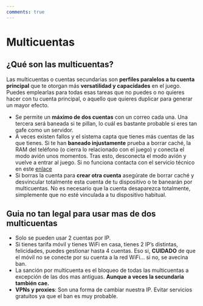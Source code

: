 ```yaml
---
comments: true
---
```


# Multicuentas

## ¿Qué son las multicuentas?

Las multicuentas o cuentas secundarias son **perfiles paralelos a tu cuenta principal** que te otorgan más **versatilidad y capacidades** en el juego. Puedes emplearlas para todas esas tareas que no puedes o no quieres hacer con tu cuenta principal, o aquello que quieres duplicar para generar un mayor efecto.

- Se permite un **máximo de dos cuentas** con un correo cada una. Una tercera será baneada si te pillan, lo cuál es bastante probable si eres tan gafe como un servidor.
- A veces existen fallos y el sistema capta que tienes más cuentas de las que tienes. Si te han **baneado injustamente** prueba a borrar caché, la RAM del teléfono (o cierra lo relacionado con el juego) y conecta el modo avión unos momentos. Tras esto, desconecta el modo avión y vuelve a entrar al juego. Si no funciona contacta con el servicio técnico en este [enlace](https://support.rivalregions.com/)
- Si borras la cuenta para **crear otra cuenta** asegúrate de borrar caché y desvincular totalmente esta cuenta de tu dispositivo o te banearán por multicuentas. No es necesario que la cuenta desaparezca totalmente, simplemente que no esté vinculada a tu dispositivo habitual.

## Guia no tan legal para usar mas de dos multicuentas

- Solo se pueden usar 2 cuentas por IP.
- Si tienes tarifa móvil y tienes WiFi en casa, tienes 2 IP’s distintas, felicidades, puedes gestionar hasta 4 cuentas. Eso si, **CUIDADO** de que el móvil no se conecte por su cuenta a la red WiFi… si no, se avecina ban.
- La sanción por multicuenta es el bloqueo de todas las multicuentas a excepción de las dos mas antiguas. **Aunque a veces la secundaria también cae.**
- **VPNs y proxies**: Son una forma de cambiar nuestra IP. Evitar servicios gratuitos ya que el ban es muy probable.

